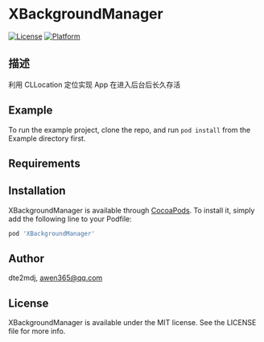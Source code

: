 # XBackgroundManager
[![License](http://img.shields.io/badge/license-MIT-9cf)](https://cocoapods.org/pods/XBackgroundManager)
[![Platform](https://img.shields.io/badge/platform-iOS-green)](https://cocoapods.org/pods/XBackgroundManager)


## 描述
利用 CLLocation 定位实现 App 在进入后台后长久存活

## Example

To run the example project, clone the repo, and run `pod install` from the Example directory first.

## Requirements

## Installation

XBackgroundManager is available through [CocoaPods](https://cocoapods.org). To install
it, simply add the following line to your Podfile:

```ruby
pod 'XBackgroundManager'
```

## Author

dte2mdj, awen365@qq.com

## License

XBackgroundManager is available under the MIT license. See the LICENSE file for more info.
